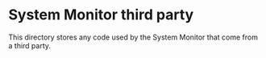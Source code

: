 # System Monitor third party

This directory stores any code used by the System Monitor that come from
a third party.
